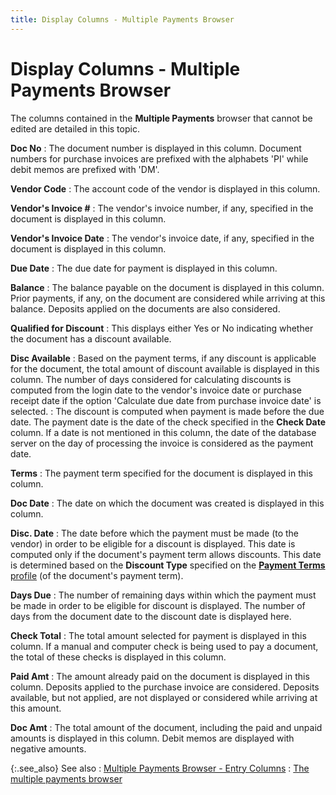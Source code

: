 ```yaml
---
title: Display Columns - Multiple Payments Browser
---
```


# Display Columns - Multiple Payments Browser


The columns contained in the **Multiple 
 Payments** browser that cannot be edited are detailed in this topic.


**Doc No**
: The document number is displayed in this column.  Document numbers for purchase invoices are prefixed with the alphabets  'PI' while debit memos are prefixed with 'DM'.


**Vendor Code**
: The account code of the vendor is displayed in this  column.


**Vendor's Invoice #**
: The vendor's invoice number, if any, specified in  the document is displayed in this column.


**Vendor's Invoice Date**
: The vendor's invoice date, if any, specified in  the document is displayed in this column.


**Due Date**
: The due date for payment is displayed in this column.


**Balance**
: The balance payable on the document is displayed  in this column. Prior payments, if any, on the document are considered  while arriving at this balance. Deposits applied on the documents are  also considered.


**Qualified for Discount**
: This displays either Yes or No indicating whether  the document has a discount available.


**Disc Available**
: Based on the payment terms, if any discount is applicable  for the document, the total amount of discount available is displayed  in this column. The number of days considered for calculating discounts  is computed from the login date to the vendor's invoice date or purchase  receipt date if the option 'Calculate due date from purchase invoice date'  is selected.
: The discount is computed when payment is made before  the due date. The payment date is the date of the check specified in the  **Check Date** column. If a date is  not mentioned in this column, the date of the database server on the day  of processing the invoice is considered as the payment date.


**Terms**
: The payment term specified for the document is displayed  in this column.


**Doc Date**
: The date on which the document was created is displayed  in this column.


**Disc. Date**
: The date before which the payment must be made (to  the vendor) in order to be eligible for a discount is displayed. This  date is computed only if the document's payment term allows discounts.  This date is determined based on the **Discount 
 Type** specified on the [**Payment Terms** profile]({{site.sc_chm}}/options/payment-information/payment-terms/set-up-a-payment-term/payment_terms_profile_general_tab.html) (of the document's  payment term).


**Days Due**
: The number of remaining days within which the payment  must be made in order to be eligible for discount is displayed. The number  of days from the document date to the discount date is displayed here.


**Check Total**
: The total amount selected for payment is displayed  in this column. If a manual and computer check is being used to pay a  document, the total of these checks is displayed in this column.


**Paid Amt**
: The amount already paid on the document is displayed  in this column. Deposits applied to the purchase invoice are considered.  Deposits available, but not applied, are not displayed or considered while  arriving at this amount.


**Doc Amt**
: The total amount of the document, including the  paid and unpaid amounts is displayed in this column. Debit memos are displayed  with negative amounts.


{:.see_also}
See also
: [Multiple  Payments Browser - Entry Columns]({{site.acc_baseurl}}/vendor-payments-and-refunds/multiple-payments/wizard/browser/entry_columns_multiple_payments_profile.html)
: [The  multiple payments browser]({{site.acc_baseurl}}/vendor-payments-and-refunds/multiple-payments/wizard/browser/the_multiple_payments_profile.html)<font style="color: #008000;" color="#008000"> </font>
